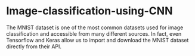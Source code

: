 # Image-classification-using-CNN
The MNIST dataset is one of the most common datasets used for image classification and accessible from many different sources. In fact, even Tensorflow and Keras allow us to import and download the MNIST dataset directly from their API.

